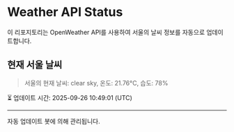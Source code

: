 
# Weather API Status

이 리포지토리는 OpenWeather API를 사용하여 서울의 날씨 정보를 자동으로 업데이트합니다.

## 현재 서울 날씨
> 서울의 현재 날씨: clear sky, 온도: 21.76°C, 습도: 78%

⏳ 업데이트 시간: 2025-09-26 10:49:01 (UTC)

---
자동 업데이트 봇에 의해 관리됩니다.
